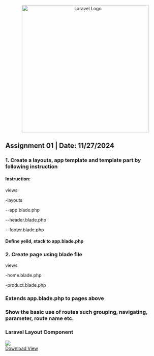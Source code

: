 <p align="center"><a href="https://laravel.com" target="_blank"><img src="https://raw.githubusercontent.com/laravel/art/master/logo-lockup/5%20SVG/2%20CMYK/1%20Full%20Color/laravel-logolockup-cmyk-red.svg" width="400" alt="Laravel Logo"></a></p>

## Assignment 01 | Date: 11/27/2024

### 1. Create a layouts, app template and template part by following instruction
#### Instruction:
<p>views<p>
<p>-layouts<p>
<p>--app.blade.php<p>
<p>--header.blade.php<p>
<p>--footer.blade.php <p>

#### Define yeild, stack to app.blade.php


### 2. Create page using blade file
<p>views</p>
<p>-home.blade.php</p>
<p>-product.blade.php</p>

### Extends app.blade.php to pages above 

### Show the basic use of routes such grouping, navigating, parameter, route name etc.

### Laravel Layout Component 
<div><img src='/laravel-component-layout-code.png'></div>
<div>
    <a href="/views.zip" download>Download View</a>
</div>
